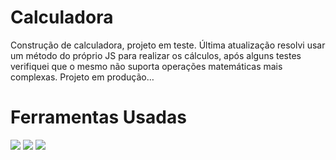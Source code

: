 # Calculadora
 
Construção de calculadora, projeto em teste. Última atualização resolvi usar um método do próprio JS para realizar os cálculos, após alguns testes verifiquei que o mesmo não suporta operações matemáticas mais complexas.
Projeto em produção…



# Ferramentas Usadas

<img src="https://img.shields.io/badge/HTML-239120?style=for-the-badge&logo=html5&logoColor=black"> <img src="https://img.shields.io/badge/CSS-239120?&style=for-the-badge&logo=css3&logoColor=black"> <img src="https://img.shields.io/badge/JavaScript-F7DF1E?style=for-the-badge&logo=javascript&logoColor=black">
